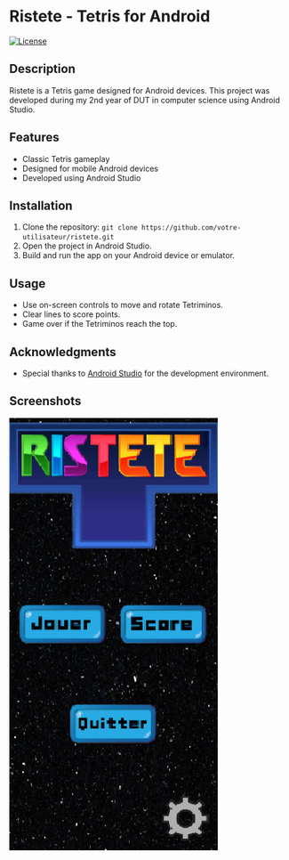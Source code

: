 

# Ristete - Tetris for Android

[![License](https://img.shields.io/badge/License-MIT-blue.svg)](https://opensource.org/licenses/MIT)

## Description

Ristete is a Tetris game designed for Android devices. This project was developed during my 2nd year of DUT in computer science using Android Studio.

## Features

- Classic Tetris gameplay
- Designed for mobile Android devices
- Developed using Android Studio

## Installation

1. Clone the repository: `git clone https://github.com/votre-utilisateur/ristete.git`
2. Open the project in Android Studio.
3. Build and run the app on your Android device or emulator.

## Usage

- Use on-screen controls to move and rotate Tetriminos.
- Clear lines to score points.
- Game over if the Tetriminos reach the top.

## Acknowledgments

- Special thanks to [Android Studio](https://developer.android.com/studio) for the development environment.

## Screenshots

![image](ristete.png)


